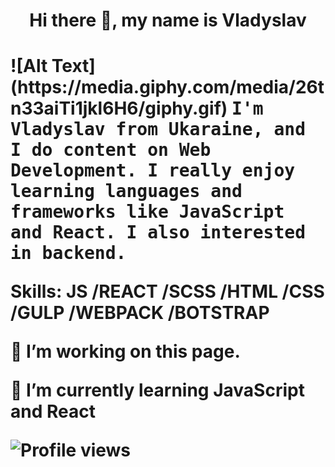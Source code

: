 <h1 align="center"> Hi there 👋, my name is Vladyslav<h1>
  ![Alt Text](https://media.giphy.com/media/26tn33aiTi1jkl6H6/giphy.gif)
<samp>
I'm Vladyslav from Ukaraine, and I do content on Web Development. I really enjoy learning languages and frameworks like JavaScript and React. I also interested in backend.
</samp>

Skills: JS /REACT /SCSS /HTML /CSS  /GULP /WEBPACK /BOTSTRAP

🔭 I’m  working on this page. 

🌱 I’m currently learning JavaScript and React






![Profile views](https://gpvc.arturio.dev/vladyslavos)  
